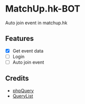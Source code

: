 # MatchUp.hk-BOT
Auto join event in matchup.hk

## Features
- [x] Get event data
- [ ] Login
- [ ] Auto join event

## Credits
- [phpQuery](https://github.com/TobiaszCudnik/phpquery)
- [QueryList](http://doc.querylist.cc/)
